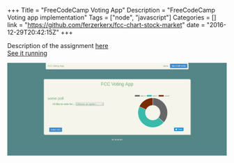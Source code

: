+++
Title = "FreeCodeCamp Voting App"
Description = "FreeCodeCamp Voting app implementation"
Tags = ["node", "javascript"]
Categories = []
link = "https://github.com/ferzerkerx/fcc-chart-stock-market"
date = "2016-12-29T20:42:15Z"
+++


Description of the assignment <a href="https://www.freecodecamp.com/challenges/build-a-voting-app" target="_blank">here</a>
<br/>
<a href="https://sleepy-ridge-64285.herokuapp.com/" target="_blank" rel="noopener">See it running</a>

<img src="https://github.com/ferzerkerx/fcc-voting-app/raw/master/fcc-voting-app.png" class="project-img img-fluid"/>